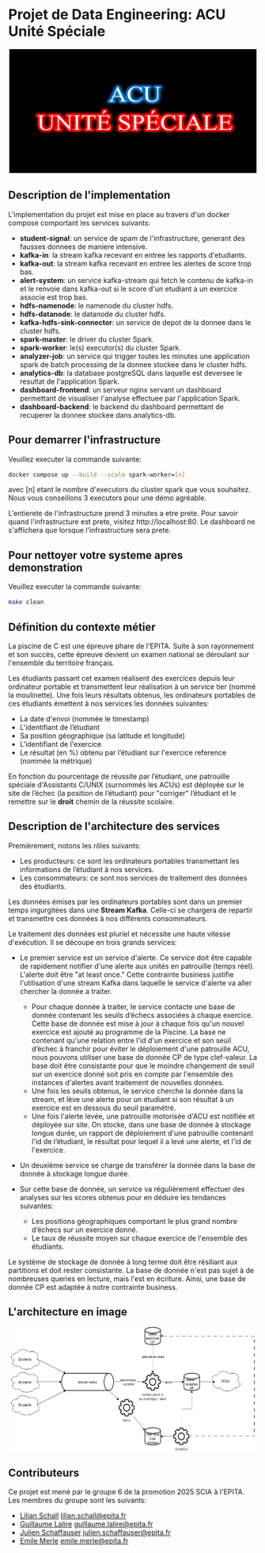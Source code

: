 # Projet de Data Engineering: ACU Unité Spéciale

<div align="center">
    <a href="https://github.com/LilianSchall/DataEngineeringGp6">
        <img src="images/acu_unite_speciale.png" alt="Logo" width="500"
        height="250">
    </a>
</div>

## Description de l'implementation

L'implementation du projet est mise en place au travers d'un docker compose
comportant les services suivants:
- **student-signal**: un service de spam de l'infrastructure, generant des fausses
  donnees de maniere intensive.
- **kafka-in**: la stream kafka recevant en entree les rapports d'etudiants.
- **kafka-out**: la stream kafka recevant en entree les alertes de score trop bas.
- **alert-system**: un service kafka-stream qui fetch le contenu de kafka-in et le
  renvoie dans kafka-out si le score d'un etudiant a un exercice associe est
  trop bas.
- **hdfs-namenode**: le namenode du cluster hdfs.
- **hdfs-datanode**: le datanode du cluster hdfs.
- **kafka-hdfs-sink-connector**: un service de depot de la donnee dans le cluster
  hdfs.
- **spark-master**: le driver du cluster Spark.
- **spark-worker**: le(s) executor(s) du cluster Spark.
- **analyzer-job**: un service qui trigger toutes les minutes une application spark
  de batch processing de la donnee stockee dans le cluster hdfs.
- **analytics-db**: la database postgreSQL dans laquelle est deversee le resultat de
  l'application Spark.
- **dashboard-frontend**: un serveur nginx servant un dashboard permettant de
  visualiser l'analyse effectuee par l'application Spark.
- **dashboard-backend**: le backend du dashboard permettant de recuperer la donnee
  stockee dans analytics-db.

## Pour demarrer l'infrastructure

Veuillez executer la commande suivante:
```sh
docker compose up --build --scale spark-worker=[n]
```

avec [n] etant le nombre d'executors du cluster spark que vous souhaitez.
Nous vous conseillons 3 executors pour une démo agréable.

L'entierete de l'infrastructure prend 3 minutes a etre prete.
Pour savoir quand l'infrastructure est prete, visitez http://localhost:80.
Le dashboard ne s'affichera que lorsque l'infrastructure sera prete.

## Pour nettoyer votre systeme apres demonstration

Veuillez executer la commande suivante:
```sh
make clean
```

## Définition du contexte métier

La piscine de C est une épreuve phare de l'EPITA. Suite à son rayonnement et son succès, cette épreuve devient un examen national se déroulant sur l'ensemble du territoire français.

Les étudiants passant cet examen réalisent des exercices depuis leur ordinateur portable et transmettent leur réalisation à un service tier (nommé la moulinette). Une fois leurs résultats obtenus, les ordinateurs portables de ces étudiants émettent à nos services les données suivantes:
- La date d'envoi (nommée le timestamp)
- L'identifiant de l’étudiant
- Sa position géographique (sa latitude et longitude)
- L'identifiant de l'exercice
- Le résultat (en %) obtenu par l’étudiant sur l'exercice reference (nommée la métrique)

En fonction du pourcentage de réussite par l’étudiant, une patrouille spéciale d'Assistants C/UNIX (surnommés les ACUs) est déployée sur le site de l’échec (la position de l’étudiant) pour "corriger" l’étudiant et le remettre sur le **droit** chemin de la réussite scolaire.

## Description de l'architecture des services

Premièrement, notons les rôles suivants:
- Les producteurs: ce sont les ordinateurs portables transmettant les informations de l’étudiant à nos services.
- Les consommateurs: ce sont nos services de traitement des données des étudiants.

Les données émises par les ordinateurs portables sont dans un premier temps ingurgitées dans une **Stream Kafka**. Celle-ci se chargera de repartir et transmettre ces données à nos différents consommateurs.

Le traitement des données est pluriel et nécessite une haute vitesse d'exécution.
Il se découpe en trois grands services:
- Le premier service est un service d'alerte. Ce service doit être capable de rapidement notifier d'une alerte aux unités en patrouille (temps réel). L'alerte doit être "at least once." Cette contrainte business justifie l'utilisation d'une stream Kafka dans laquelle le service d'alerte va aller chercher la donnée a traiter.
	- Pour chaque donnée à traiter, le service contacte une base de donnée contenant les seuils d’échecs associées à chaque exercice. Cette base de donnée est mise à jour à chaque fois qu'un nouvel exercice est ajouté au programme de la Piscine. La base ne contenant qu'une relation entre l'id d'un exercice et son seuil d’échec à franchir pour éviter le déploiement d'une patrouille ACU, nous pouvons utiliser une base de donnée CP de type clef-valeur. La base doit être consistante pour que le moindre changement de seuil sur un exercice donné soit pris en compte par l'ensemble des instances d'alertes avant traitement de nouvelles données.
	- Une fois les seuils obtenus, le service cherche la donnée dans la stream, et lève une alerte pour un étudiant si son résultat à un exercice est en dessous du seuil paramétré.
	- Une fois l'alerte levée, une patrouille motorisée d'ACU est notifiée et déployée sur site. On stocke, dans une base de donnée à stockage longue durée, un rapport de déploiement d'une patrouille contenant l'id de l’étudiant, le résultat pour lequel il a levé une alerte, et l'id de l'exercice. 

- Un deuxième service se charge de transférer la donnée dans la base de donnée à stockage longue durée.
- Sur cette base de donnée, un service va régulièrement effectuer des analyses sur les scores obtenus pour en déduire les tendances suivantes:
	- Les positions géographiques comportant le plus grand nombre d’échecs sur un exercice donné.
	- Le taux de réussite moyen sur chaque exercice de l'ensemble des étudiants.

Le système de stockage de donnée à long terme doit être résiliant aux partitions et doit rester consistante. La base de donnée n'est pas sujet à de nombreuses queries en lecture, mais l'est en écriture. Ainsi, une base de donnée CP est adaptée à notre contrainte business.

## L'architecture en image

<div align="center">
    <a href="https://github.com/LilianSchall/DataEngineeringGp6/blob/main/images/architecture.png">
        <img src="images/architecture.png" alt="Architecture" width="500"
        height="250">
    </a>
</div>

## Contributeurs

Ce projet est mené par le groupe 6 de la promotion 2025 SCIA à l'EPITA.
Les membres du groupe sont les suivants:
- [Lilian Schall](https://github.com/LilianSchall) <lilian.schall@epita.fr> 
- [Guillaume Lalire](https://github.com/GuillaumeLalire) <guillaume.lalire@epita.fr>
- [Julien Schaffauser](https://github.com/JulienSchaff) <julien.schaffauser@epita.fr>
- [Emile Merle](https://github.com/Echidori) <emile.merle@epita.fr>
